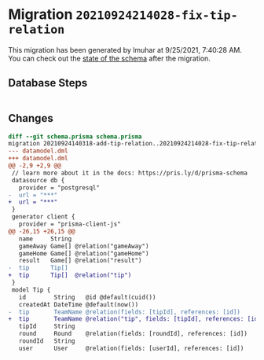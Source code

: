 # Migration `20210924214028-fix-tip-relation`

This migration has been generated by lmuhar at 9/25/2021, 7:40:28 AM.
You can check out the [state of the schema](./schema.prisma) after the migration.

## Database Steps

```sql

```

## Changes

```diff
diff --git schema.prisma schema.prisma
migration 20210924140318-add-tip-relation..20210924214028-fix-tip-relation
--- datamodel.dml
+++ datamodel.dml
@@ -2,9 +2,9 @@
 // learn more about it in the docs: https://pris.ly/d/prisma-schema
 datasource db {
   provider = "postgresql"
-  url = "***"
+  url = "***"
 }
 generator client {
   provider = "prisma-client-js"
@@ -26,15 +26,15 @@
   name     String
   gameAway Game[] @relation("gameAway")
   gameHome Game[] @relation("gameHome")
   result   Game[] @relation("result")
-  tip      Tip[]
+  tip      Tip[]  @relation("tip")
 }
 model Tip {
   id        String   @id @default(cuid())
   createdAt DateTime @default(now())
-  tip       TeamName @relation(fields: [tipId], references: [id])
+  tip       TeamName @relation("tip", fields: [tipId], references: [id])
   tipId     String
   round     Round    @relation(fields: [roundId], references: [id])
   roundId   String
   user      User     @relation(fields: [userId], references: [id])
```


